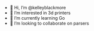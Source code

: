- 👋 Hi, I’m @kelleyblackmore
- 👀 I’m interested in 3d printers
- 🌱 I’m currently learning Go
- 💞️ I’m looking to collaborate on parsers

<!---
kelleyblackmore/kelleyblackmore is a ✨ special ✨ repository because its `README.md` (this file) appears on your GitHub profile.
You can click the Preview link to take a look at your changes.
--->
